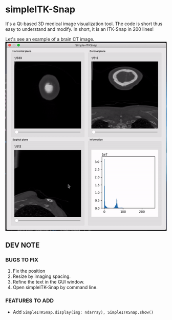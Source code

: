 # simpleITK-Snap

It's a Qt-based 3D medical image visualization tool. The code is short thus easy to understand and modify. In short, it is an ITK-Snap in 200 lines!

Let's see an example of a brain CT image.
![A CTA image opened in simpleITK-Snap](./example.gif)


## DEV NOTE

### BUGS TO FIX
1. Fix the position
2. Resize by imaging spacing.
3. Refine the text in the GUI window.
4. Open simpleITK-Snap by command line.

### FEATURES TO ADD
- Add ```SimpleITKSnap.display(img: ndarray), SimpleITKSnap.show()```